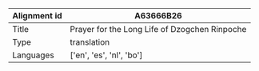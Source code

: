|Alignment id | A63666B26
| --- | --- 
|Title | Prayer for the Long Life of Dzogchen Rinpoche 
|Type | translation
|Languages | ['en', 'es', 'nl', 'bo']